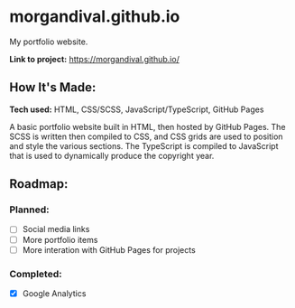 # morgandival.github.io
My portfolio website.

**Link to project:** https://morgandival.github.io/

## How It's Made:

**Tech used:** HTML, CSS/SCSS, JavaScript/TypeScript, GitHub Pages

A basic portfolio website built in HTML, then hosted by GitHub Pages. The SCSS is written then compiled to CSS, and CSS grids are used to position and style the various sections. The TypeScript is compiled to JavaScript that is used to dynamically produce the copyright year.

## Roadmap:
### Planned:
- [ ] Social media links
- [ ] More portfolio items
- [ ] More interation with GitHub Pages for projects

### Completed:
- [x] Google Analytics
